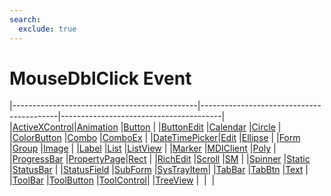 ```yaml
---
search:
  exclude: true
---
```


<h1 class="heading"><span class="name">MouseDblClick Event</span></h1>

|----------------------------------------------|------------------------------------------|----------------------------------------|
|[ActiveXControl](../objects/activexcontrol.md)|[Animation](../objects/animation.md)      |[Button](../objects/button.md)          |
|[ButtonEdit](../objects/buttonedit.md)        |[Calendar](../objects/calendar.md)        |[Circle](../objects/circle.md)          |
|[ColorButton](../objects/colorbutton.md)      |[Combo](../objects/combo.md)              |[ComboEx](../objects/comboex.md)        |
|[DateTimePicker](../objects/datetimepicker.md)|[Edit](../objects/edit.md)                |[Ellipse](../objects/ellipse.md)        |
|[Form](../objects/form.md)                    |[Group](../objects/group.md)              |[Image](../objects/image.md)            |
|[Label](../objects/label.md)                  |[List](../objects/list.md)                |[ListView](../objects/listview.md)      |
|[Marker](../objects/marker.md)                |[MDIClient](../objects/mdiclient.md)      |[Poly](../objects/poly.md)              |
|[ProgressBar](../objects/progressbar.md)      |[PropertyPage](../objects/propertypage.md)|[Rect](../objects/rect.md)              |
|[RichEdit](../objects/richedit.md)            |[Scroll](../objects/scroll.md)            |[SM](../objects/sm.md)                  |
|[Spinner](../objects/spinner.md)              |[Static](../objects/static.md)            |[StatusBar](../objects/statusbar.md)    |
|[StatusField](../objects/statusfield.md)      |[SubForm](../objects/subform.md)          |[SysTrayItem](../objects/systrayitem.md)|
|[TabBar](../objects/tabbar.md)                |[TabBtn](../objects/tabbtn.md)            |[Text](../objects/text.md)              |
|[ToolBar](../objects/toolbar.md)              |[ToolButton](../objects/toolbutton.md)    |[ToolControl](../objects/toolcontrol.md)|
|[TreeView](../objects/treeview.md)            |&nbsp;                                    |&nbsp;                                  |
